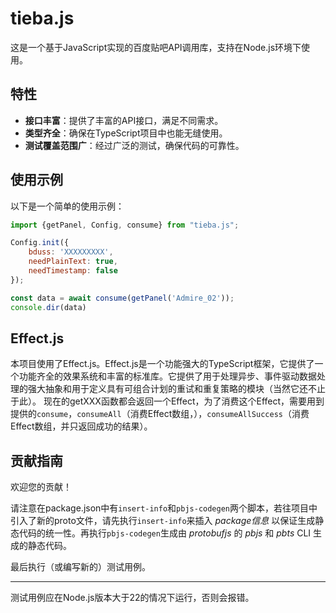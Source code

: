 # tieba.js

这是一个基于JavaScript实现的百度贴吧API调用库，支持在Node.js环境下使用。

## 特性
- **接口丰富**：提供了丰富的API接口，满足不同需求。
- **类型齐全**：确保在TypeScript项目中也能无缝使用。
- **测试覆盖范围广**：经过广泛的测试，确保代码的可靠性。



## 使用示例
以下是一个简单的使用示例：
```javascript
import {getPanel, Config, consume} from "tieba.js";

Config.init({
    bduss: 'XXXXXXXXX',
    needPlainText: true,
    needTimestamp: false
});

const data = await consume(getPanel('Admire_02'));
console.dir(data)
```

## Effect.js

本项目使用了Effect.js。Effect.js是一个功能强大的TypeScript框架，它提供了一个功能齐全的效果系统和丰富的标准库。它提供了用于处理异步、事件驱动数据处理的强大抽象和用于定义具有可组合计划的重试和重复策略的模块（当然它还不止于此）。
现在的getXXX函数都会返回一个Effect，为了消费这个Effect，需要用到提供的`consume`，`consumeAll`（消费Effect数组，），`consumeAllSuccess`（消费Effect数组，并只返回成功的结果）。



## 贡献指南
欢迎您的贡献！

请注意在package.json中有`insert-info`和`pbjs-codegen`两个脚本，若往项目中引入了新的proto文件，请先执行`insert-info`来插入 _package信息_ 以保证生成静态代码的统一性。再执行`pbjs-codegen`生成由 _protobufjs_ 的 _pbjs_ 和 _pbts_ CLI 生成的静态代码。

最后执行（或编写新的）测试用例。

---
测试用例应在Node.js版本大于22的情况下运行，否则会报错。
